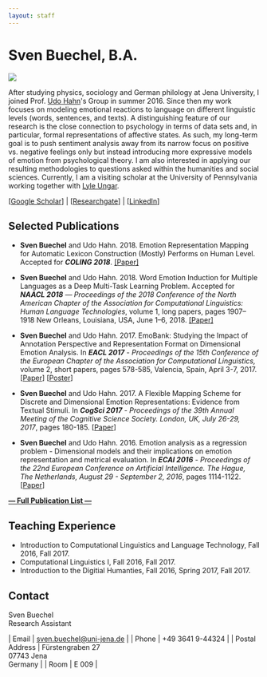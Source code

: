 ```yaml
---
layout: staff
---
```


# Sven Buechel, B.A.
<div class="portrait">
  <img src="Sven+Büchel-width-162-height-202.jpg">
</div>

After studying physics, sociology and German philology at Jena University, I joined Prof. [Udo Hahn](https://scholar.google.de/citations?user=pSziNSkAAAAJ&hl=de)'s Group in summer 2016. Since then my work focuses on modeling emotional reactions to language on different linguistic levels (words, sentences, and texts). A distinguishing feature of our research is the close connection to psychology in terms of data sets and, in particular, formal representations of affective states. As such, my long-term goal is to push sentiment analysis away from its narrow focus on positive vs. negative feelings only but instead introducing more expressive models of emotion from psychological theory. I am also interested in applying our resulting methodologies to questions asked within the humanities and social sciences.
Currently, I am a visiting scholar at the University of Pennsylvania working together with [Lyle Ungar](https://scholar.google.de/citations?user=KCiDjbkAAAAJ&hl=de&oi=ao).

[[Google Scholar](https://scholar.google.de/citations?user=Nwru9iwAAAAJ&hl=de)] |
[[Researchgate](https://www.researchgate.net/profile/Sven_Buechel?ev=hdr_xprf&_sg=4upFSfeSCN9Idsn1cwroLK5_7bD0IiCpcAl3-Z25Xr164MVfOG6aYTsw0crE-OF8s0_fUCVQ96HJKwmkt65aguxZ)] |
[[LinkedIn](https://www.linkedin.com/in/sven-buechel-28b8b0127/)]
<br/>

## Selected Publications
* **Sven Buechel** and Udo Hahn. 2018. Emotion Representation Mapping for Automatic Lexicon Construction (Mostly) Performs on Human Level. Accepted for ***COLING 2018***. [[Paper]](/downloads/publications/papers/buechel-2018-coling.pdf)

* **Sven Buechel** and Udo Hahn. 2018. Word Emotion Induction for Multiple Languages as a Deep Multi-Task Learning Problem. Accepted for ***NAACL 2018** —  Proceedings of the 2018 Conference of the North American Chapter of the Association for Computational Linguistics: Human Language Technologies*, volume 1, long papers, pages 1907–1918 New Orleans, Louisiana, USA, June 1–6, 2018. [[Paper]](http://aclweb.org/anthology/N18-1173)

* **Sven Buechel** and Udo Hahn. 2017. EmoBank: Studying the Impact of Annotation Perspective and Representation Format on Dimensional Emotion Analysis. In ***EACL 2017*** - *Proceedings of the 15th Conference of the European Chapter of the Association for Computational Linguistics,* volume 2, short papers, pages 578-585, Valencia, Spain, April 3-7, 2017. [[Paper](http://aclweb.org/anthology/E17-2092)] [[Poster](/downloads/publications/posters/poster_eacl_2017_v4_final.pdf)]

* **Sven Buechel** and Udo Hahn. 2017. A Flexible Mapping Scheme for Discrete and Dimensional Emotion Representations: Evidence from Textual Stimuli. In ***CogSci 2017*** - *Proceedings of the 39th Annual Meeting of the Cognitive Science Society. London, UK, July 26-29, 2017*, pages 180-185. [[Paper](https://mindmodeling.org/cogsci2017/papers/0046/paper0046.pdf)]

* **Sven Buechel** and Udo Hahn. 2016. Emotion analysis as a regression problem - Dimensional models and their implications on emotion representation and metrical evaluation. In ***ECAI 2016*** - *Proceedings of the 22nd European Conference on Artificial Intelligence. The Hague, The Netherlands, August 29 - September 2, 2016*, pages 1114-1122. [[Paper](http://ebooks.iospress.nl/volumearticle/44864)]

**[— Full Publication List —](publication.html)**

## Teaching Experience
* Introduction to Computational Linguistics and Language Technology, Fall 2016, Fall 2017.
* Computational Linguistics I, Fall 2016, Fall 2017.
* Introduction to the Digitial Humanties, Fall 2016, Spring 2017, Fall 2017.

## Contact
Sven Buechel<br/>
Research Assistant

| Email | sven.buechel@uni-jena.de |
| Phone | +49 3641 9-44324 |
| Postal Address | Fürstengraben 27<br/> 07743 Jena<br/> Germany |
| Room | E 009 |
